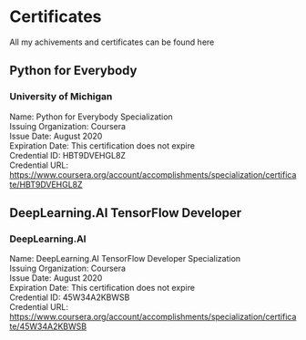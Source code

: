 # Certificates
All my achivements and certificates can be found here

## Python for Everybody
### University of Michigan

Name: Python for Everybody Specialization  
Issuing Organization: Coursera  
Issue Date: August 2020  
Expiration Date: This certification does not expire  
Credential ID: HBT9DVEHGL8Z  
Credential URL: https://www.coursera.org/account/accomplishments/specialization/certificate/HBT9DVEHGL8Z   


## DeepLearning.AI TensorFlow Developer
### DeepLearning.AI

Name: DeepLearning.AI TensorFlow Developer Specialization  
Issuing Organization: Coursera  
Issue Date: August 2020  
Expiration Date: This certification does not expire  
Credential ID: 45W34A2KBWSB  
Credential URL: https://www.coursera.org/account/accomplishments/specialization/certificate/45W34A2KBWSB  
